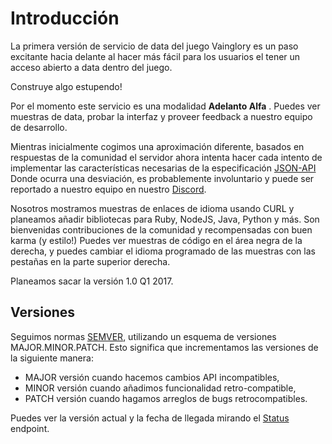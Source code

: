 # Introducción

La primera versión de servicio de data del juego Vainglory es un paso excitante hacia delante al hacer más fácil para los usuarios el tener un acceso abierto a data dentro del juego.

Construye algo estupendo!

Por el momento este servicio es una modalidad **Adelanto Alfa** . Puedes ver muestras de data, probar la interfaz y proveer feedback a nuestro equipo de desarrollo.

Mientras inicialmente cogimos una aproximación diferente, basados en respuestas de la comunidad el servidor ahora intenta hacer cada intento de implementar las características necesarias de la especificación
[JSON-API](http://jsonapi.org/)
Donde ocurra una desviación, es probablemente involuntario y puede ser reportado a nuestro equipo en nuestro [Discord](https://discord.me/vaingloryapi).

Nosotros mostramos muestras de enlaces de idioma usando CURL y planeamos añadir bibliotecas para Ruby, NodeJS, Java, Python y más. Son bienvenidas contribuciones de la comunidad y recompensadas con buen karma (y estilo!) Puedes ver muestras de código en el área negra de la derecha, y puedes cambiar el idioma programado de las muestras con las pestañas en la parte superior derecha.

Planeamos sacar la versión 1.0 Q1 2017.

## Versiones

Seguimos normas [SEMVER](http://semver.org/), utilizando un esquema de versiones MAJOR.MINOR.PATCH. Esto significa que incrementamos las versiones de la siguiente manera:

  * MAJOR versión cuando hacemos cambios API incompatibles,
  * MINOR versión cuando añadimos funcionalidad retro-compatible,
  * PATCH versión cuando hagamos arreglos de bugs retrocompatibles.

Puedes ver la versión actual y la fecha de llegada mirando el [Status](https://api.dc01.gamelockerapp.com/status) endpoint.
